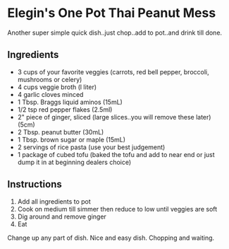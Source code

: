 Elegin's One Pot Thai Peanut Mess
=================================

Another super simple quick dish..just chop..add to pot..and drink till
done.

Ingredients
-----------

-   3 cups of your favorite veggies (carrots, red bell pepper, broccoli,
    mushrooms or celery)
-   4 cups veggie broth (l liter)
-   4 garlic cloves minced
-   1 Tbsp. Braggs liquid aminos (15mL)
-   1/2 tsp red pepper flakes (2.5ml)
-   2\" piece of ginger, sliced (large slices..you will remove these
    later) (5cm)
-   2 Tbsp. peanut butter (30mL)
-   1 Tbsp. brown sugar or maple (15mL)
-   2 servings of rice pasta (use your best judgement)
-   1 package of cubed tofu (baked the tofu and add to near end or just
    dump it in at beginning dealers choice)

Instructions
------------

1.  Add all ingredients to pot
2.  Cook on medium till simmer then reduce to low until veggies are soft
3.  Dig around and remove ginger
4.  Eat

Change up any part of dish. Nice and easy dish. Chopping and waiting.
